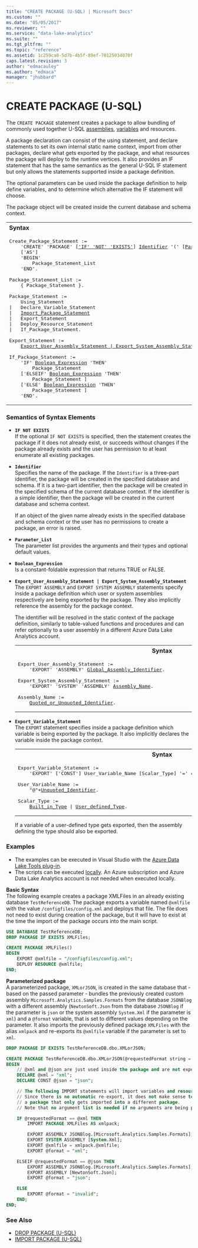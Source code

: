 ```yaml
---
title: "CREATE PACKAGE (U-SQL) | Microsoft Docs"
ms.custom: ""
ms.date: "05/05/2017"
ms.reviewer: ""
ms.service: "data-lake-analytics"
ms.suite: ""
ms.tgt_pltfrm: ""
ms.topic: "reference"
ms.assetid: 1c259ca8-5d7b-4b5f-89ef-70125034070f
caps.latest.revision: 3
author: "edmacauley"
ms.author: "edmaca"
manager: "jhubbard"
---
```

# CREATE PACKAGE (U-SQL)
The `CREATE PACKAGE` statement creates a package to allow bundling of commonly used together U-SQL [assemblies](u-sql-assemblies.md), [variables](variables-u-sql.md) and resources.

A package declaration can consist of the using statement, and declare statements to set its own internal static name context, import from other packages, declare what gets exported by the package, and what resources the package will deploy to the runtime vertices. It also provides an IF statement that has the same semantics as the general U-SQL IF statement but only allows the statements supported inside a package definition.

The optional parameters can be used inside the package definition to help define variables, and to determine which alternative the IF statement will choose.

The package object will be created inside the current database and schema context.

<table><th align="left">Syntax</th><tr><td><pre>
Create_Package_Statement :=                                                                              
    'CREATE' 'PACKAGE' [<a href="#INE">'IF' 'NOT' 'EXISTS'</a>] <a href="#Ident">Identifier</a> '(' [<a href="#param_lst">Parameter_List</a>] ')'
    ['AS']
    'BEGIN'
        Package_Statement_List
    'END'.<br />
Package_Statement_List := 
    { Package_Statement }.<br />
Package_Statement :=
    Using_Statement
|   Declare_Variable_Statement
|   <a href="import-package-u-sql.md">Import_Package_Statement</a>
|   Export_Statement
|   Deploy_Resource_Statement
|   If_Package_Statement.<br />
Export_Statement :=
    <a href="#exp_ass">Export_User_Assembly_Statement | Export_System_Assembly_Statement</a> | <a href="#exp_var">Export_Variable_Statement</a>.<br />
If_Package_Statement :=
    'IF' <a href="#bool_expr">Boolean_Expression</a> 'THEN'
        Package_Statement
    ['ELSEIF' <a href="#bool_expr">Boolean_Expression</a> 'THEN'
        Package_Statement ]
    ['ELSE' <a href="#bool_expr">Boolean_Expression</a> 'THEN'
        Package_Statement ]
    'END'.
</pre></td></tr></table>


### Semantics of Syntax Elements  
- <a name="INE"></a>**`IF NOT EXISTS`**    
  If the optional `IF NOT EXISTS` is specified, then the statement creates the package if it does not already exist, or succeeds without changes if the package already exists and the user has permission to at least enumerate all existing packages. 
    
- <a name="Ident"></a>**`Identifier`**   
  Specifies the name of the package. If the `Identifier` is a three-part identifier, the package will be created in the specified database and schema. If it is a two-part identifier, then the package will be created in the specified schema of the current database context. If the identifier is a simple identifier, then the package will be created in the current database and schema context.  
  
    If an object of the given name already exists in the specified database and schema context or the user has no permissions to create a package, an error is raised.  
    
-   <a name="param_lst"></a>**`Parameter_List`**    
    The parameter list provides the arguments and their types and optional default values.
    
- <a name="bool_expr"></a>**`Boolean_Expression`**  
Is a constant-foldable expression that returns TRUE or FALSE.   

- <a name="exp_ass"></a>**`Export_User_Assembly_Statement | Export_System_Assembly_Statement`**  
  The `EXPORT ASSEMBLY` and `EXPORT SYSTEM ASSEMBLY` statements specify inside a package definition which user or system assemblies respectively are being exported by the package. They also implicitly reference the assembly for the package context.    

  The identifier will be resolved in the static context of the package definition, similarly to table-valued functions and procedures and can refer optionally to a user assembly in a different Azure Data Lake Analytics account.   
  
  <table><th>Syntax</th><tr><td><pre>
  Export_User_Assembly_Statement :=                                                                   
      'EXPORT' 'ASSEMBLY' <a href="reference-assembly-u-sql.md#ass_name">Global_Assembly_Identifier</a>.<br />
  Export_System_Assembly_Statement :=
      'EXPORT' 'SYSTEM' 'ASSEMBLY' <a href="create-assembly-u-sql.md#ass_name">Assembly_Name</a>.<br />
  Assembly_Name := 
      <a href="u-sql-identifiers.md">Quoted_or_Unquoted_Identifier</a>.
  </pre></td></tr></table>       

- <a name="exp_var"></a>**`Export_Variable_Statement`**  
  The `EXPORT` statement specifies inside a package definition which variable is being exported by the package. It also implicitly declares the variable inside the package context.

  <table><th>Syntax</th><tr><td><pre>
  Export_Variable_Statement :=                                                                        
      'EXPORT' ['CONST'] User_Variable_Name [Scalar_Type] '=' csharp_expression.<br />
  User_Variable_Name :=
      "@"+<a href="u-sql-identifiers.md">Unquoted_Identifier</a>.<br />   
  Scalar_Type := 
      <a href="built-in-u-sql-types.md">Built_in_Type</a> | <a href="https://docs.microsoft.com/azure/data-lake-analytics/data-lake-analytics-u-sql-programmability-guide#using-user-defined-types---udt">User_defined_Type</a>.
  </pre></td></tr></table>

  If a variable of a user-defined type gets exported, then the assembly defining the type should also be exported.

### Examples
- The examples can be executed in Visual Studio with the [Azure Data Lake Tools plug-in](https://www.microsoft.com/download/details.aspx?id=49504).  
- The scripts can be executed [locally](https://docs.microsoft.com/azure/data-lake-analytics/data-lake-analytics-data-lake-tools-get-started#run-u-sql-locally).  An Azure subscription and Azure Data Lake Analytics account is not needed when executed locally.

**Basic Syntax**  
The following example creates a package XMLFiles in an already existing database `TestReferenceDB`. The package exports a variable named `@xmlfile` with the value `/configfiles/config.xml` and deploys that file. The file does not need to exist during creation of the package, but it will have to exist at the time the import of the package occurs into the main script.
```sql
USE DATABASE TestReferenceDB;
DROP PACKAGE IF EXISTS XMLFiles;

CREATE PACKAGE XMLFiles()
BEGIN
    EXPORT @xmlfile = "/configfiles/config.xml";
    DEPLOY RESOURCE @xmlfile;
END;
```

**Parameterized package**   
A parameterized package, `XMLorJSON`, is created in the same database that - based on the passed parameter - bundles the previously created custom assembly `Microsoft.Analytics.Samples.Formats` from the database `JSONBlog` with a different assembly (`NewtonSoft.Json` from the database `JSONBlog` if the parameter is `json` or the system assembly `System.Xml` if the parameter is `xml`) and a `@format` variable, that is set to different values depending on the parameter. It also imports the previously defined package `XMLFiles` with the alias `xmlpack` and re-exports its `@xmlfile` variable if the parameter is set to `xml`.
```sql
DROP PACKAGE IF EXISTS TestReferenceDB.dbo.XMLorJSON;

CREATE PACKAGE TestReferenceDB.dbo.XMLorJSON(@requestedFormat string = "json")
BEGIN
    // @xml and @json are just used inside the package and are not exported
    DECLARE @xml = "xml";
    DECLARE CONST @json = "json"; 

    // The following IMPORT statements will import variables and resource deployments from XMLFiles. 
    // Since there is no automatic re-export, it does not make sense to put an assembly export into
    // a package that only gets imported into a different package.
    // Note that no argument list is needed if no arguments are being passed.

    IF @requestedFormat == @xml THEN 
        IMPORT PACKAGE XMLFiles AS xmlpack;

        EXPORT ASSEMBLY JSONBlog.[Microsoft.Analytics.Samples.Formats];
        EXPORT SYSTEM ASSEMBLY [System.Xml]; 
        EXPORT @xmlfile = xmlpack.@xmlfile;
        EXPORT @format = "xml";

    ELSEIF @requestedFormat == @json THEN
        EXPORT ASSEMBLY JSONBlog.[Microsoft.Analytics.Samples.Formats];
        EXPORT ASSEMBLY [NewtonSoft.Json];
        EXPORT @format = "json";

    ELSE
        EXPORT @format = "invalid";
    END;
END;
```

### See Also
* [DROP PACKAGE (U-SQL)](drop-package-u-sql.md)  
* [IMPORT PACKAGE (U-SQL)](import-package-u-sql.md)
